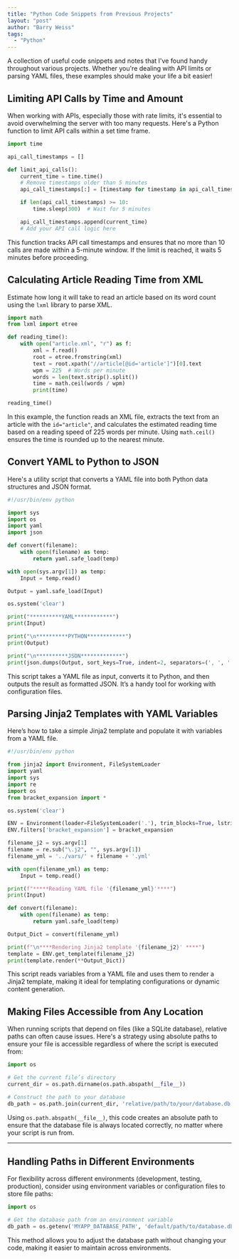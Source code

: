 ```yaml
---
title: "Python Code Snippets from Previous Projects"
layout: "post"
author: "Barry Weiss"
tags:
  - "Python"
---
```


A collection of useful code snippets and notes that I've found handy throughout various projects. Whether you're dealing with API limits or parsing YAML files, these examples should make your life a bit easier!

## Limiting API Calls by Time and Amount

When working with APIs, especially those with rate limits, it's essential to avoid overwhelming the server with too many requests. Here's a Python function to limit API calls within a set time frame.

```python
import time

api_call_timestamps = []

def limit_api_calls():
    current_time = time.time()
    # Remove timestamps older than 5 minutes
    api_call_timestamps[:] = [timestamp for timestamp in api_call_timestamps if timestamp > current_time - 300]

    if len(api_call_timestamps) >= 10:
        time.sleep(300)  # Wait for 5 minutes

    api_call_timestamps.append(current_time)
    # Add your API call logic here
```

This function tracks API call timestamps and ensures that no more than 10 calls are made within a 5-minute window. If the limit is reached, it waits 5 minutes before proceeding.

## Calculating Article Reading Time from XML

Estimate how long it will take to read an article based on its word count using the `lxml` library to parse XML.

```python
import math
from lxml import etree

def reading_time():
    with open("article.xml", "r") as f:
        xml = f.read()
        root = etree.fromstring(xml)
        text = root.xpath("//article[@id='article']")[0].text
        wpm = 225  # Words per minute
        words = len(text.strip().split())
        time = math.ceil(words / wpm)
        print(time)

reading_time()
```

In this example, the function reads an XML file, extracts the text from an article with the `id="article"`, and calculates the estimated reading time based on a reading speed of 225 words per minute. Using `math.ceil()` ensures the time is rounded up to the nearest minute.

## Convert YAML to Python to JSON

Here's a utility script that converts a YAML file into both Python data structures and JSON format.

```python
#!/usr/bin/env python

import sys
import os
import yaml
import json

def convert(filename):
    with open(filename) as temp:
        return yaml.safe_load(temp)

with open(sys.argv[1]) as temp:
    Input = temp.read()

Output = yaml.safe_load(Input)

os.system('clear')

print("**********YAML************")
print(Input)

print("\n**********PYTHON************")
print(Output)

print("\n**********JSON*************")
print(json.dumps(Output, sort_keys=True, indent=2, separators=(', ', ': ')))
```

This script takes a YAML file as input, converts it to Python, and then outputs the result as formatted JSON. It’s a handy tool for working with configuration files.

## Parsing Jinja2 Templates with YAML Variables

Here’s how to take a simple Jinja2 template and populate it with variables from a YAML file.

```python
#!/usr/bin/env python

from jinja2 import Environment, FileSystemLoader
import yaml
import sys
import re
import os
from bracket_expansion import *

os.system('clear')

ENV = Environment(loader=FileSystemLoader('.'), trim_blocks=True, lstrip_blocks=True)
ENV.filters['bracket_expansion'] = bracket_expansion

filename_j2 = sys.argv[1]
filename = re.sub("\.j2", "", sys.argv[1])
filename_yml = '../vars/' + filename + '.yml'

with open(filename_yml) as temp:
    Input = temp.read()

print(f"*****Reading YAML file '{filename_yml}'****")
print(Input)

def convert(filename):
    with open(filename) as temp:
        return yaml.safe_load(temp)

Output_Dict = convert(filename_yml)

print(f"\n****Rendering Jinja2 template '{filename_j2}' ****")
template = ENV.get_template(filename_j2)
print(template.render(**Output_Dict))
```

This script reads variables from a YAML file and uses them to render a Jinja2 template, making it ideal for templating configurations or dynamic content generation.

## Making Files Accessible from Any Location

When running scripts that depend on files (like a SQLite database), relative paths can often cause issues. Here's a strategy using absolute paths to ensure your file is accessible regardless of where the script is executed from:

```python
import os

# Get the current file’s directory
current_dir = os.path.dirname(os.path.abspath(__file__))

# Construct the path to your database
db_path = os.path.join(current_dir, 'relative/path/to/your/database.db')
```

Using `os.path.abspath(__file__)`, this code creates an absolute path to ensure that the database file is always located correctly, no matter where your script is run from.

---

## Handling Paths in Different Environments

For flexibility across different environments (development, testing, production), consider using environment variables or configuration files to store file paths:

```python
import os

# Get the database path from an environment variable
db_path = os.getenv('MYAPP_DATABASE_PATH', 'default/path/to/database.db')
```

This method allows you to adjust the database path without changing your code, making it easier to maintain across environments.
